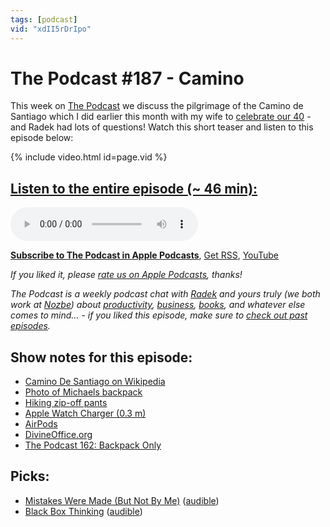 ```yaml
---
tags: [podcast]
vid: "xdII5rDrIpo"
---
```


# The Podcast #187 - Camino

This week on [The Podcast][p] we discuss the pilgrimage of the Camino de Santiago which I did earlier this month with my wife to [celebrate our 40](/forty/) - and Radek had lots of questions! Watch this short teaser and listen to this episode below:

{% include video.html id=page.vid %}

<!--More-->

## [Listen to the entire episode (~ 46 min):][e]

<audio controls>
<source src="https://files.nozbe.com/podcast/187.mp3" type="audio/mpeg">
</audio>

**[Subscribe to The Podcast in Apple Podcasts][i]**, [Get RSS][rss], [YouTube][y]

*If you liked it, please [rate us on Apple Podcasts][i], thanks!*

*The Podcast is a weekly podcast chat with [Radek][r] and yours truly (we both work at [Nozbe][n]) about [productivity](/tag/productivity), [business](/tag/business), [books](/tag/books), and whatever else comes to mind… - if you liked this episode, make sure to [check out past episodes](/tag/podcast).*

## Show notes for this episode:

  * [Camino De Santiago on Wikipedia](https://en.wikipedia.org/wiki/Camino_de_Santiago)
  * [Photo of Michaels backpack](https://files.nozbe.com/images/michael-backpack-camino.JPG)
  * [Hiking zip-off pants](https://www.decathlon.com/products/mens-mountain-hiking-zip-off-pants-mh150)
  * [Apple Watch Charger (0.3 m)](https://www.apple.com/shop/product/MU9J2AM/A/apple-watch-magnetic-charging-cable-03m)
  * [AirPods](https://www.apple.com/airpods/)
  * [DivineOffice.org](https://divineoffice.org/)
  * [The Podcast 162: Backpack Only](https://thepodcast.fm/episodes/162)

## Picks:

  * [Mistakes Were Made (But Not By Me)](https://www.amazon.com/Mistakes-Were-Made-But-Not/dp/B003ZWZE5G/) ([audible](https://www.audible.com/pd/Mistakes-Were-Made-But-Not-By-Me-Audiobook/B003XSSVNE))
  * [Black Box Thinking](https://www.amazon.com/Black-Box-Thinking-Surprising-Success/dp/B00WKJV92M/) ([audible](https://www.audible.com/pd/Black-Box-Thinking-Audiobook/B0161R2O7W))

[y]: https://michael.gratis/thepodcastyt
[rss]: http://thepodcast.fm/episodes?format=RSS
[e]: http://thepodcast.fm/episodes/187

[p]: https://michael.gratis/thepodcastfm
[n]: https://michael.gratis/nozbe
[r]: https://michael.gratis/radex
[i]: https://michael.gratis/thepodcast
[o]: https://michael.gratis/ipadonly

